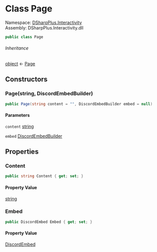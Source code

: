 # Class Page

Namespace: [DSharpPlus.Interactivity](DSharpPlus.Interactivity.md)  
Assembly: DSharpPlus.Interactivity.dll

```csharp
public class Page
```

###### Inheritance

[object](https://learn.microsoft.com/dotnet/api/system.object) ← 
[Page](DSharpPlus.Interactivity.Page.md)

## Constructors

### <a id="DSharpPlus_Interactivity_Page__ctor_System_String_DSharpPlus_Entities_DiscordEmbedBuilder_"></a>Page\(string, DiscordEmbedBuilder\)

```csharp
public Page(string content = "", DiscordEmbedBuilder embed = null)
```

#### Parameters

`content` [string](https://learn.microsoft.com/dotnet/api/system.string)

`embed` [DiscordEmbedBuilder](DSharpPlus.Entities.DiscordEmbedBuilder.md)

## Properties

### <a id="DSharpPlus_Interactivity_Page_Content"></a>Content

```csharp
public string Content { get; set; }
```

#### Property Value

[string](https://learn.microsoft.com/dotnet/api/system.string)

### <a id="DSharpPlus_Interactivity_Page_Embed"></a>Embed

```csharp
public DiscordEmbed Embed { get; set; }
```

#### Property Value

[DiscordEmbed](DSharpPlus.Entities.DiscordEmbed.md)

